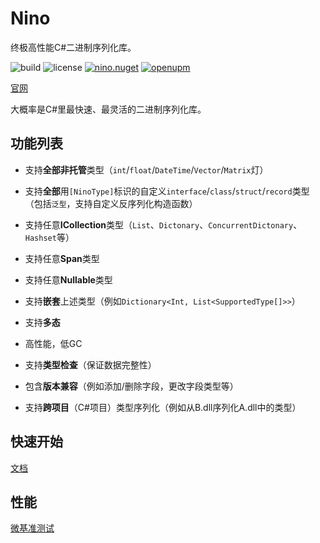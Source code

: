 # Nino

终极高性能C#二进制序列化库。

![build](https://img.shields.io/github/actions/workflow/status/JasonXuDeveloper/Nino/.github/workflows/ci.yml?branch=main)
![license](https://img.shields.io/github/license/JasonXuDeveloper/Nino)
[![nino.nuget](https://img.shields.io/nuget/v/Nino?label=Nino)](https://www.nuget.org/packages/Nino)
[![openupm](https://img.shields.io/npm/v/com.jasonxudeveloper.nino?label=openupm&registry_uri=https://package.openupm.com)](https://openupm.com/packages/com.jasonxudeveloper.nino/)


[官网](https://nino.xgamedev.net/zh/)

大概率是C#里最快速、最灵活的二进制序列化库。

## 功能列表

- 支持**全部非托管**类型（`int`/`float`/`DateTime`/`Vector`/`Matrix`灯）

- 支持**全部**用`[NinoType]`标识的自定义`interface`/`class`/`struct`/`record`类型（包括`泛型`，支持自定义反序列化构造函数）

- 支持任意**ICollection**类型（`List`、`Dictonary`、`ConcurrentDictonary`、`Hashset`等）

- 支持任意**Span**类型

- 支持任意**Nullable**类型

- 支持**嵌套**上述类型（例如`Dictionary<Int, List<SupportedType[]>>`）

- 支持**多态**

- 高性能，低GC

- 支持**类型检查**（保证数据完整性）

- 包含**版本兼容**（例如添加/删除字段，更改字段类型等）

- 支持**跨项目**（C#项目）类型序列化（例如从B.dll序列化A.dll中的类型）

## 快速开始

[文档](https://nino.xgamedev.net/zh/start)

## 性能

[微基准测试](https://nino.xgamedev.net/zh/perf/micro)
